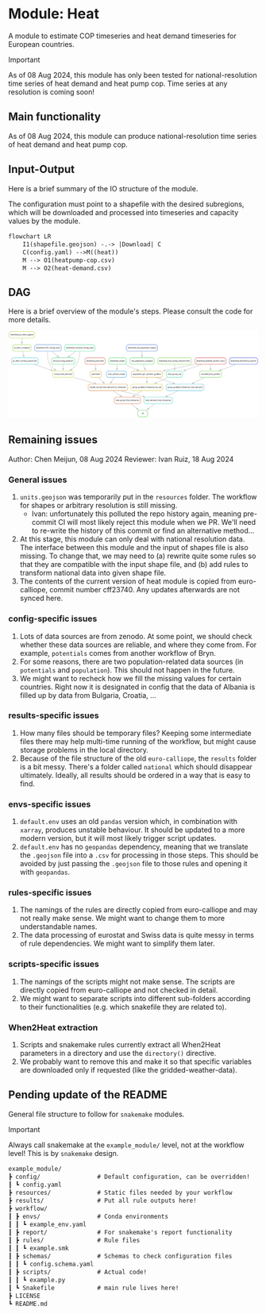 # Module: Heat

A module to estimate COP timeseries and heat demand timeseries for European countries.

>[!important]
>As of 08 Aug 2024, this module has only been tested for national-resolution time series of heat demand and heat pump cop.
>Time series at any resolution is coming soon!

## Main functionality

As of 08 Aug 2024, this module can produce national-resolution time series of heat demand and heat pump cop.

## Input-Output

Here is a brief summary of the IO structure of the module.

The configuration must point to a shapefile with the desired subregions, which will be downloaded and processed into timeseries and capacity values by the module.

```mermaid
flowchart LR
    I1(shapefile.geojson) -.-> |Download| C
    C(config.yaml) -->M((heat))
    M --> O1(heatpump-cop.csv)
    M --> O2(heat-demand.csv)
```

## DAG

Here is a brief overview of the module's steps.
Please consult the code for more details.

![dag](rulegraph.png)

## Remaining issues

Author: Chen Meijun, 08 Aug 2024
Reviewer: Ivan Ruiz, 18 Aug 2024

### General issues

1. `units.geojson` was temporarily put in the `resources` folder. The workflow for shapes or arbitrary resolution is still missing.
    - Ivan: unfortunately this polluted the repo history again, meaning pre-commit CI will most likely reject this module when we PR. We'll need to re-write the history of this commit or find an alternative method...
2. At this stage, this module can only deal with national resolution data. The interface between this module and the input of shapes file is also missing. To change that, we may need to (a) rewrite quite some rules so that they are compatible with the input shape file, and (b) add rules to transform national data into given shape file.
3. The contents of the current version of heat module is copied from euro-calliope, commit number cff23740. Any updates afterwards are not synced here.

### config-specific issues

1. Lots of data sources are from zenodo. At some point, we should check whether these data sources are reliable, and where they come from. For example, `potentials` comes from another workflow of Bryn.
2. For some reasons, there are two population-related data sources (in `potentials` and `population`). This should not happen in the future.
3. We might want to recheck how we fill the missing values for certain countries. Right now it is designated in config that the data of Albania is filled up by data from Bulgaria, Croatia, ...

### results-specific issues

1. How many files should be temporary files? Keeping some intermediate files there may help multi-time running of the workflow, but might cause storage problems in the local directory.
2. Because of the file structure of the old `euro-calliope`, the `results` folder is a bit messy. There's a folder called `national` which should disappear ultimately. Ideally, all results should be ordered in a way that is easy to find.

### envs-specific issues

1. `default.env` uses an old `pandas` version which, in combination with `xarray`, produces unstable behaviour. It should be updated to a more modern version, but it will most likely trigger script updates.
2. `default.env` has no `geopandas` dependency, meaning that we translate the `.geojson` file into a `.csv` for processing in those steps. This should be avoided by just passing the `.geojson` file to those rules and opening it with `geopandas`.

### rules-specific issues

1. The namings of the rules are directly copied from euro-calliope and may not really make sense. We might want to change them to more understandable names.
2. The data processing of eurostat and Swiss data is quite messy in terms of rule dependencies. We might want to simplify them later.

### scripts-specific issues

1. The namings of the scripts might not make sense. The scripts are directly copied from euro-calliope and not checked in detail.
2. We might want to separate scripts into different sub-folders according to their functionalities (e.g. which snakefile they are related to).

### When2Heat extraction

1. Scripts and snakemake rules currently extract all When2Heat parameters in a directory and use the `directory()` directive.
2. We probably want to remove this and make it so that specific variables are downloaded only if requested (like the gridded-weather-data).

## Pending update of the README

General file structure to follow for `snakemake` modules.

>[!important]
>Always call snakemake at the `example_module/` level, not at the workflow level!
>This is by `snakemake` design.

```ascii
example_module/
┣ config/                # Default configuration, can be overridden!
┃ ┗ config.yaml
┣ resources/             # Static files needed by your workflow
┣ results/               # Put all rule outputs here!
┣ workflow/
┃ ┣ envs/                # Conda environments
┃ ┃ ┗ example_env.yaml
┃ ┣ report/              # For snakemake's report functionality
┃ ┣ rules/               # Rule files
┃ ┃ ┗ example.smk
┃ ┣ schemas/             # Schemas to check configuration files
┃ ┃ ┗ config.schema.yaml
┃ ┣ scripts/             # Actual code!
┃ ┃ ┗ example.py
┃ ┗ Snakefile            # main rule lives here!
┣ LICENSE
┗ README.md
```
